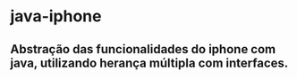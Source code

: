 # java-iphone

## Abstração das funcionalidades do iphone com java, utilizando herança múltipla com interfaces. 
